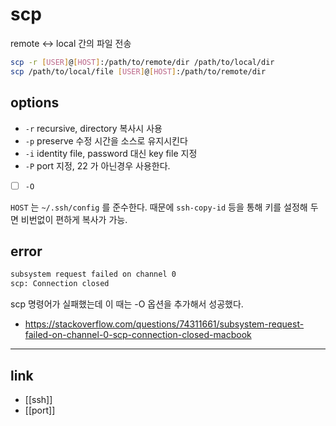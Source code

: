 # scp

remote <-> local 간의 파일 전송

```sh
scp -r [USER]@[HOST]:/path/to/remote/dir /path/to/local/dir
scp /path/to/local/file [USER]@[HOST]:/path/to/remote/dir
```

## options
- `-r` recursive, directory 복사시 사용
- `-p` preserve 수정 시간을 소스로 유지시킨다
- `-i` identity file, password 대신 key file 지정
- `-P` port 지정, 22 가 아닌경우 사용한다.
- [ ] `-O`
  
`HOST` 는 `~/.ssh/config` 를 준수한다. 때문에 `ssh-copy-id` 등을 통해 키를 설정해 두면 비번없이 편하게 복사가 가능.

## error
```sh 
subsystem request failed on channel 0
scp: Connection closed
```
scp 명령어가 실패했는데 이 때는 -O 옵션을 추가해서 성공했다.
  + https://stackoverflow.com/questions/74311661/subsystem-request-failed-on-channel-0-scp-connection-closed-macbook
---

## link
- [[ssh]]
- [[port]]
